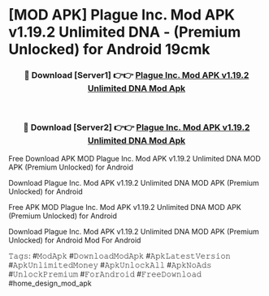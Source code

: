 # [MOD APK] Plague Inc. Mod APK v1.19.2 Unlimited DNA - (Premium Unlocked) for Android 19cmk



<div align="center">
<h3>🔴 Download [Server1] 👉👉 <a href="https://momento.my/?title=Plague_Inc._Mod_APK_v1.19.2_Unlimited_DNA">Plague Inc. Mod APK v1.19.2 Unlimited DNA Mod Apk</a></h3><br>

<h3>🔴 Download [Server2] 👉👉 <a href="https://momento.my/?title=Plague_Inc._Mod_APK_v1.19.2_Unlimited_DNA">Plague Inc. Mod APK v1.19.2 Unlimited DNA Mod Apk</a></h3>
</div>



Free Download APK MOD Plague Inc. Mod APK v1.19.2 Unlimited DNA MOD APK (Premium Unlocked) for Android

Download Plague Inc. Mod APK v1.19.2 Unlimited DNA MOD APK (Premium Unlocked) for Android

Free APK MOD Plague Inc. Mod APK v1.19.2 Unlimited DNA MOD APK (Premium Unlocked) for Android

Download Plague Inc. Mod APK v1.19.2 Unlimited DNA MOD APK (Premium Unlocked) for Android Mod For Android

𝚃𝚊𝚐𝚜: #𝙼𝚘𝚍𝙰𝚙𝚔 #𝙳𝚘𝚠𝚗𝚕𝚘𝚊𝚍𝙼𝚘𝚍𝙰𝚙𝚔 #𝙰𝚙𝚔𝙻𝚊𝚝𝚎𝚜𝚝𝚅𝚎𝚛𝚜𝚒𝚘𝚗 #𝙰𝚙𝚔𝚄𝚗𝚕𝚒𝚖𝚒𝚝𝚎𝚍𝙼𝚘𝚗𝚎𝚢 #𝙰𝚙𝚔𝚄𝚗𝚕𝚘𝚌𝚔𝙰𝚕𝚕 #𝙰𝚙𝚔𝙽𝚘𝙰𝚍𝚜 #𝚄𝚗𝚕𝚘𝚌𝚔𝙿𝚛𝚎𝚖𝚒𝚞𝚖 #𝙵𝚘𝚛𝙰𝚗𝚍𝚛𝚘𝚒𝚍 #𝙵𝚛𝚎𝚎𝙳𝚘𝚠𝚗𝚕𝚘𝚊𝚍 #home_design_mod_apk
